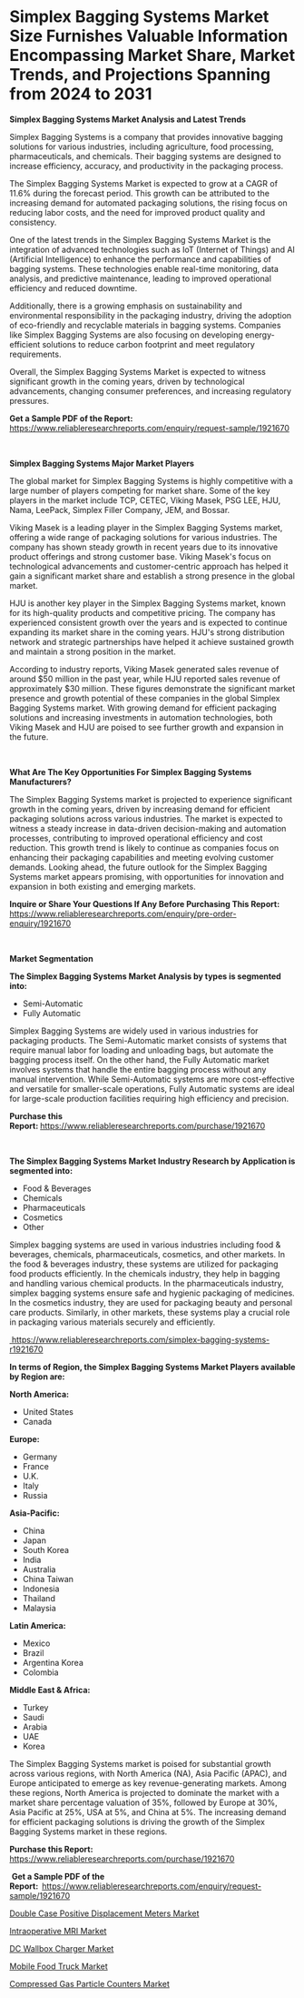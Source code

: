 <p><h1>Simplex Bagging Systems Market Size Furnishes Valuable Information Encompassing Market Share, Market Trends, and Projections Spanning from 2024 to 2031</h1></p><p><strong>Simplex Bagging Systems Market Analysis and Latest Trends</strong></p>
<p><p>Simplex Bagging Systems is a company that provides innovative bagging solutions for various industries, including agriculture, food processing, pharmaceuticals, and chemicals. Their bagging systems are designed to increase efficiency, accuracy, and productivity in the packaging process.</p><p>The Simplex Bagging Systems Market is expected to grow at a CAGR of 11.6% during the forecast period. This growth can be attributed to the increasing demand for automated packaging solutions, the rising focus on reducing labor costs, and the need for improved product quality and consistency.</p><p>One of the latest trends in the Simplex Bagging Systems Market is the integration of advanced technologies such as IoT (Internet of Things) and AI (Artificial Intelligence) to enhance the performance and capabilities of bagging systems. These technologies enable real-time monitoring, data analysis, and predictive maintenance, leading to improved operational efficiency and reduced downtime.</p><p>Additionally, there is a growing emphasis on sustainability and environmental responsibility in the packaging industry, driving the adoption of eco-friendly and recyclable materials in bagging systems. Companies like Simplex Bagging Systems are also focusing on developing energy-efficient solutions to reduce carbon footprint and meet regulatory requirements.</p><p>Overall, the Simplex Bagging Systems Market is expected to witness significant growth in the coming years, driven by technological advancements, changing consumer preferences, and increasing regulatory pressures.</p></p>
<p><strong>Get a Sample PDF of the Report:&nbsp;</strong> <a href="https://www.reliableresearchreports.com/enquiry/request-sample/1921670">https://www.reliableresearchreports.com/enquiry/request-sample/1921670</a></p>
<p>&nbsp;</p>
<p><strong>Simplex Bagging Systems Major Market Players</strong></p>
<p><p>The global market for Simplex Bagging Systems is highly competitive with a large number of players competing for market share. Some of the key players in the market include TCP, CETEC, Viking Masek, PSG LEE, HJU, Nama, LeePack, Simplex Filler Company, JEM, and Bossar.</p><p>Viking Masek is a leading player in the Simplex Bagging Systems market, offering a wide range of packaging solutions for various industries. The company has shown steady growth in recent years due to its innovative product offerings and strong customer base. Viking Masek's focus on technological advancements and customer-centric approach has helped it gain a significant market share and establish a strong presence in the global market.</p><p>HJU is another key player in the Simplex Bagging Systems market, known for its high-quality products and competitive pricing. The company has experienced consistent growth over the years and is expected to continue expanding its market share in the coming years. HJU's strong distribution network and strategic partnerships have helped it achieve sustained growth and maintain a strong position in the market.</p><p>According to industry reports, Viking Masek generated sales revenue of around $50 million in the past year, while HJU reported sales revenue of approximately $30 million. These figures demonstrate the significant market presence and growth potential of these companies in the global Simplex Bagging Systems market. With growing demand for efficient packaging solutions and increasing investments in automation technologies, both Viking Masek and HJU are poised to see further growth and expansion in the future.</p></p>
<p>&nbsp;</p>
<p><strong>What Are The Key Opportunities For Simplex Bagging Systems Manufacturers?</strong></p>
<p><p>The Simplex Bagging Systems market is projected to experience significant growth in the coming years, driven by increasing demand for efficient packaging solutions across various industries. The market is expected to witness a steady increase in data-driven decision-making and automation processes, contributing to improved operational efficiency and cost reduction. This growth trend is likely to continue as companies focus on enhancing their packaging capabilities and meeting evolving customer demands. Looking ahead, the future outlook for the Simplex Bagging Systems market appears promising, with opportunities for innovation and expansion in both existing and emerging markets.</p></p>
<p><strong>Inquire or Share Your Questions If Any Before Purchasing This Report:</strong> <a href="https://www.reliableresearchreports.com/enquiry/pre-order-enquiry/1921670">https://www.reliableresearchreports.com/enquiry/pre-order-enquiry/1921670</a></p>
<p>&nbsp;</p>
<p><strong>Market Segmentation</strong></p>
<p><strong>The Simplex Bagging Systems Market Analysis by types is segmented into:</strong></p>
<p><ul><li>Semi-Automatic</li><li>Fully Automatic</li></ul></p>
<p><p>Simplex Bagging Systems are widely used in various industries for packaging products. The Semi-Automatic market consists of systems that require manual labor for loading and unloading bags, but automate the bagging process itself. On the other hand, the Fully Automatic market involves systems that handle the entire bagging process without any manual intervention. While Semi-Automatic systems are more cost-effective and versatile for smaller-scale operations, Fully Automatic systems are ideal for large-scale production facilities requiring high efficiency and precision.</p></p>
<p><strong>Purchase this Report:&nbsp;</strong><a href="https://www.reliableresearchreports.com/purchase/1921670">https://www.reliableresearchreports.com/purchase/1921670</a></p>
<p>&nbsp;</p>
<p><strong>The Simplex Bagging Systems Market Industry Research by Application is segmented into:</strong></p>
<p><ul><li>Food & Beverages</li><li>Chemicals</li><li>Pharmaceuticals</li><li>Cosmetics</li><li>Other</li></ul></p>
<p><p>Simplex bagging systems are used in various industries including food & beverages, chemicals, pharmaceuticals, cosmetics, and other markets. In the food & beverages industry, these systems are utilized for packaging food products efficiently. In the chemicals industry, they help in bagging and handling various chemical products. In the pharmaceuticals industry, simplex bagging systems ensure safe and hygienic packaging of medicines. In the cosmetics industry, they are used for packaging beauty and personal care products. Similarly, in other markets, these systems play a crucial role in packaging various materials securely and efficiently.</p></p>
<p><a href="https://www.reliableresearchreports.com/simplex-bagging-systems-r1921670">&nbsp;https://www.reliableresearchreports.com/simplex-bagging-systems-r1921670</a></p>
<p><strong>In terms of Region, the Simplex Bagging Systems Market Players available by Region are:</strong></p>
<p>
    <p> <strong> North America: </strong>
        <ul>
            <li>United States</li>
            <li>Canada</li>
        </ul>
        </p> 
    <p> <strong> Europe: </strong>
        <ul>
            <li>Germany</li>
            <li>France</li>
            <li>U.K.</li>
            <li>Italy</li>
            <li>Russia</li>
        </ul>
        </p> 
    <p> <strong> Asia-Pacific: </strong>
        <ul>
            <li>China</li>
            <li>Japan</li>
            <li>South Korea</li>
            <li>India</li>
            <li>Australia</li>
            <li>China Taiwan</li>
            <li>Indonesia</li>
            <li>Thailand</li>
            <li>Malaysia</li>
        </ul>
        </p> 
    <p> <strong> Latin America: </strong>
        <ul>
            <li>Mexico</li>
            <li>Brazil</li>
            <li>Argentina Korea</li>
            <li>Colombia</li>
        </ul>
        </p> 
    <p> <strong> Middle East & Africa: </strong>
        <ul>
            <li>Turkey</li>
            <li>Saudi</li>
            <li>Arabia</li>
            <li>UAE</li>
            <li>Korea</li>
        </ul>
    </p>
    </p>
<p><p>The Simplex Bagging Systems market is poised for substantial growth across various regions, with North America (NA), Asia Pacific (APAC), and Europe anticipated to emerge as key revenue-generating markets. Among these regions, North America is projected to dominate the market with a market share percentage valuation of 35%, followed by Europe at 30%, Asia Pacific at 25%, USA at 5%, and China at 5%. The increasing demand for efficient packaging solutions is driving the growth of the Simplex Bagging Systems market in these regions.</p></p>
<p><strong>Purchase this Report: </strong><a href="https://www.reliableresearchreports.com/purchase/1921670">https://www.reliableresearchreports.com/purchase/1921670</a></p>
<p>&nbsp;<strong>Get a Sample PDF of the Report:&nbsp;&nbsp;</strong><a href="https://www.reliableresearchreports.com/enquiry/request-sample/1921670">https://www.reliableresearchreports.com/enquiry/request-sample/1921670</a></p>
<p><strong></strong></p>
<p><p><a href="https://github.com/cobainhalbaru1/Market-Research-Report-List-1/blob/main/double-case-positive-displacement-meters-market.md">Double Case Positive Displacement Meters Market</a></p><p><a href="https://issuu.com/reportprime-2/docs/intraoperative-mri-market-size-2030.pptx">Intraoperative MRI Market</a></p><p><a href="https://www.linkedin.com/pulse/dc-wallbox-charger-market-size-growing-cagr-75-report-covers-wvyhe?trackingId=gguH49gsQmuVXe4U9MBfkg%3D%3D">DC Wallbox Charger Market</a></p><p><a href="https://www.linkedin.com/pulse/mobile-food-truck-market-emerging-trends-inside-report-a1d3e?trackingId=B%2F3aP2N%2FQsGEkm%2BsCUzpTQ%3D%3D">Mobile Food Truck Market</a></p><p><a href="https://github.com/adriannay56456/Market-Research-Report-List-1/blob/main/compressed-gas-particle-counters-market.md">Compressed Gas Particle Counters Market</a></p></p>